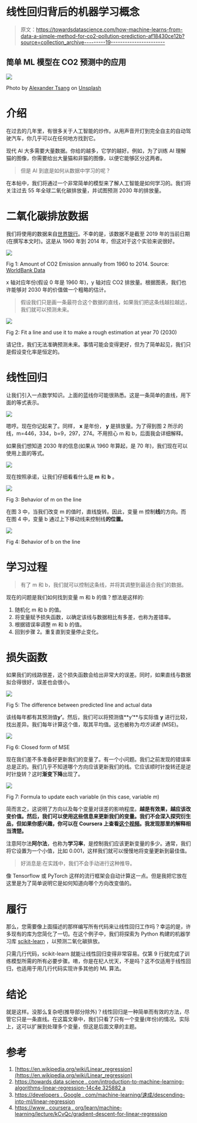 # 线性回归背后的机器学习概念

> 原文：<https://towardsdatascience.com/how-machine-learns-from-data-a-simple-method-for-co2-pollution-prediction-af18430ce12b?source=collection_archive---------19----------------------->

## 简单 ML 模型在 CO2 预测中的应用

![](img/0a73305cd703bfce9812e14cb0d3c76b.png)

Photo by [Alexander Tsang](https://unsplash.com/@alexander_tsang?utm_source=medium&utm_medium=referral) on [Unsplash](https://unsplash.com?utm_source=medium&utm_medium=referral)

# 介绍

在过去的几年里，有很多关于人工智能的炒作。从用声音开灯到完全自主的自动驾驶汽车，你几乎可以在任何地方找到它。

现代 AI 大多需要大量数据。你给的越多，它学的越好。例如，为了训练 AI 理解猫的图像，你需要给出大量猫和非猫的图像，以便它能够区分这两者。

> 但是 AI 到底是如何从数据中学习的呢？

在本帖中，我们将通过一个非常简单的模型来了解人工智能是如何学习的。我们将关注过去 55 年全球二氧化碳排放量，并试图预测 2030 年的排放量。

# 二氧化碳排放数据

我们将使用的数据来自[世界银行](https://data.worldbank.org/indicator/EN.ATM.CO2E.KT)。不幸的是，该数据不是截至 2019 年的当前日期(在撰写本文时)。这是从 1960 年到 2014 年，但这对于这个实验来说很好。

![](img/c6c21c62460b556d35d3df4d9e85fb8b.png)

Fig 1: Amount of CO2 Emission annually from 1960 to 2014\. Source: [WorldBank Data](https://data.worldbank.org/indicator/EN.ATM.CO2E.KT)

x 轴对应年份(假设 0 年是 1960 年)，y 轴对应 CO2 排放量。根据图表，我们也许能够对 2030 年的价值做一个粗略的估计。

> 假设我们只是画一条最符合这个数据的直线，如果我们把这条线越拉越远，我们就可以预测未来。

![](img/4347dd16f5afce71339c600cf611f832.png)

Fig 2: Fit a line and use it to make a rough estimation at year 70 (2030)

请记住，我们无法准确预测未来。事情可能会变得更好，但为了简单起见，我们只是假设变化率是恒定的。

# 线性回归

让我们引入一点数学知识。上面的蓝线你可能很熟悉。这是一条简单的直线，用下面的等式表示。

![](img/9242ac349aa4fdf35f6d3124fd4e63c8.png)

嗯哼。现在你记起来了。同样， **x** 是年份， **y** 是排放量。为了得到图 2 所示的线，m=446，334，b=9，297，274。不用担心 m 和 b，后面我会详细解释。

如果我们想知道 2030 年的信息(如果从 1960 年算起，是 70 年)，我们现在可以使用上面的等式。

![](img/2ffb8821de70a3e4c8bd76d97e99787b.png)

现在按照承诺，让我们仔细看看什么是 **m** 和 **b** 。

![](img/ca87c0ce91c76497320ded514c9b4eb2.png)

Fig 3: Behavior of m on the line

在图 3 中，当我们改变 m 的值时，直线旋转。因此，变量 m 控制**线**的方向。而在图 4 中，变量 b 通过上下移动线来控制线**的位置。**

![](img/25ef0a70dd7fb7c7055285cd03b0009e.png)

Fig 4: Behavior of b on the line

# 学习过程

> 有了 m 和 b，我们就可以控制这条线，并将其调整到最适合我们的数据。

现在的问题是我们如何找到变量 m 和 b 的值？想法是这样的:

1.  随机化 m 和 b 的值。
2.  将变量赋予损失函数，以确定该线与数据相比有多差，也称为差错率。
3.  根据错误率调整 m 和 b 的值。
4.  回到步骤 2。重复直到变量停止变化。

# 损失函数

如果我们的线路很差，这个损失函数会给出非常大的误差。同时，如果直线与数据拟合得很好，误差也会很小。

![](img/dc0028bc8556ed25d6fa02e28fa10877.png)

Fig 5: The difference between predicted line and actual data

该线每年都有其预测值**y’**。然后，我们可以将预测值**y’**与实际值 **y** 进行比较，找出差异。我们每年计算这个值，取其平均值。这也被称为*均方误差* (MSE)。

![](img/cdffd5b1d66d7f8b714768a9116be57e.png)

Fig 6: Closed form of MSE

现在我们差不多准备好更新我们的变量了。有一个小问题。我们之前发现的错误率总是正的。我们几乎不知道哪个方向应该更新我们的线。它应该顺时针旋转还是逆时针旋转？这时**渐变下降**出现了。

![](img/34ba8406f7c5d2db80cb4a3f3684e753.png)

Fig 7: Formula to update each variable (in this case, variable *m*)

简而言之，这说明了方向以及每个变量对误差的影响程度。**越是有效果，越应该改变价值。然后，我们可以使用这些信息来更新我们的变量。我们不会深入探究衍生品，但如果你感兴趣，你可以在 Coursera 上查看[这个视频](https://www.coursera.org/learn/machine-learning/lecture/kCvQc/gradient-descent-for-linear-regression)。我发现那里的解释相当清楚。**

注意阿尔法**阿尔法**，也称为**学习率**，是控制我们应该更新变量的多少。通常，我们将它设置为一个小值，比如 0.001，这样我们就可以慢慢地将变量更新到最佳值。

> 好消息是:在实践中，我们不会手动进行这种推导。

像 Tensorflow 或 PyTorch 这样的流行框架会自动计算这一点。但是我把它放在这里是为了简单说明它是如何知道向哪个方向改变值的。

# 履行

那么，您需要像上面描述的那样编写所有代码来让线性回归工作吗？幸运的是，许多现有的库为您简化了一切。在这个例子中，我们将探索为 Python 构建的机器学习库 [scikit-learn](https://scikit-learn.org) ，以预测二氧化碳排放。

只需几行代码，scikit-learn 就能让线性回归变得非常容易。仅第 9 行就完成了训练模型所需的所有必要步骤。唷，你是在杞人忧天，不是吗？这不仅适用于线性回归，也适用于用几行代码实现许多其他的 ML 算法。

# 结论

就是这样。没那么复杂吧(推导部分除外)？线性回归是一种简单而有效的方法，尽管它只是一条直线。在这篇文章中，我们只看了只有一个变量(年份)的情况。实际上，这可以扩展到处理多个变量，但这是后面文章的主题。

# 参考

1.  [https://en.wikipedia.org/wiki/Linear_regression](https://en.wikipedia.org/wiki/Linear_regression)
2.  [https://towards data science . com/introduction-to-machine-learning-algorithms-linear-regression-14c4e 325882 a](/introduction-to-machine-learning-algorithms-linear-regression-14c4e325882a)
3.  [https://developers . Google . com/machine-learning/速成/descending-into-ml/linear-regression](https://developers.google.com/machine-learning/crash-course/descending-into-ml/linear-regression)
4.  [https://www . coursera . org/learn/machine-learning/lecture/kCvQc/gradient-descent-for-linear-regression](https://www.coursera.org/learn/machine-learning/lecture/kCvQc/gradient-descent-for-linear-regression)